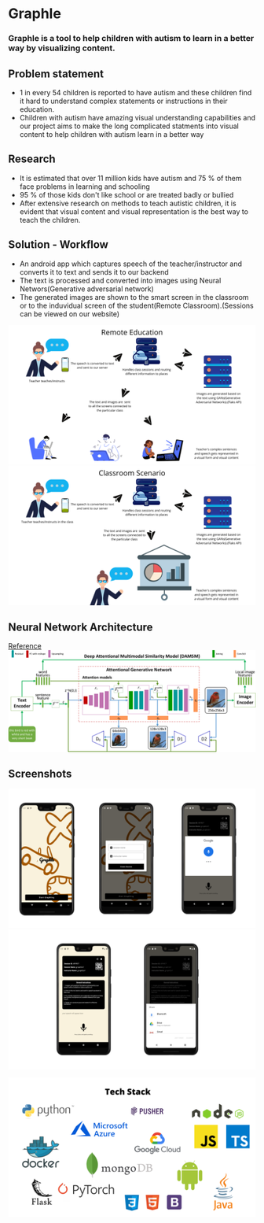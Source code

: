 # Graphle

### Graphle is a tool to help children with autism to learn in a better way by visualizing content.

## Problem statement
 - 1 in every 54 children is reported to have autism and these children find it hard to understand complex statements or instructions in their education.
 - Children with autism have amazing visual understanding capabilities and our project aims to make the long complicated statments into visual content to help children with autism learn in a better way

## Research 
 - It is estimated that over 11 million kids have autism and 75 % of them face problems in learning and schooling
 - 95 % of those kids don't like school or are treated badly or bullied
 - After extensive research on methods to teach autistic children, it is evident that visual content and visual representation is the best way to teach the children.

## Solution - Workflow

  - An android app which captures speech of the teacher/instructor and converts it to text and sends it to our backend
  - The text is processed and converted into images using Neural Networs(Generative adversarial network)
  - The generated images are shown to the smart screen in the classroom or to the induvidual screen of the student(Remote Classroom).(Sessions can be viewed on our website)

![Remote](assets/img/remote.png)
![Classroom](assets/img/classroom.png)

## Neural Network Architecture
[Reference](https://openaccess.thecvf.com/content_cvpr_2018/papers/Xu_AttnGAN_Fine-Grained_Text_CVPR_2018_paper.pdf)
![Architecture](assets/img/GAN.png)

## Screenshots
![Screenshot](assets/screens/1.png)
![Remote](assets/screens/2.png)


![Tech Stack](assets/img/techstack.png)
